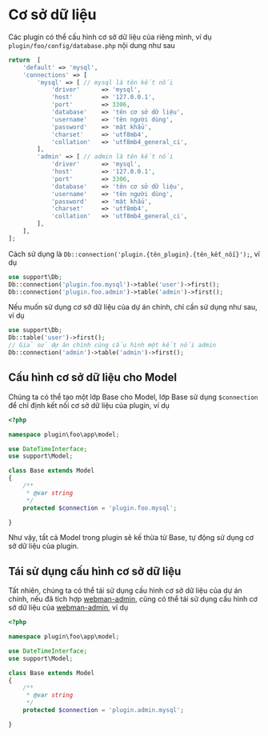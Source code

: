 # Cơ sở dữ liệu
Các plugin có thể cấu hình cơ sở dữ liệu của riêng mình, ví dụ `plugin/foo/config/database.php` nội dung như sau
```php
return  [
    'default' => 'mysql',
    'connections' => [
        'mysql' => [ // mysql là tên kết nối
            'driver'      => 'mysql',
            'host'        => '127.0.0.1',
            'port'        => 3306,
            'database'    => 'tên cơ sở dữ liệu',
            'username'    => 'tên người dùng',
            'password'    => 'mật khẩu',
            'charset'     => 'utf8mb4',
            'collation'   => 'utf8mb4_general_ci',
        ],
        'admin' => [ // admin là tên kết nối
            'driver'      => 'mysql',
            'host'        => '127.0.0.1',
            'port'        => 3306,
            'database'    => 'tên cơ sở dữ liệu',
            'username'    => 'tên người dùng',
            'password'    => 'mật khẩu',
            'charset'     => 'utf8mb4',
            'collation'   => 'utf8mb4_general_ci',
        ],
    ],
];
```
Cách sử dụng là `Db::connection('plugin.{tên_plugin}.{tên_kết_nối}');`, ví dụ
```php
use support\Db;
Db::connection('plugin.foo.mysql')->table('user')->first();
Db::connection('plugin.foo.admin')->table('admin')->first();
```

Nếu muốn sử dụng cơ sở dữ liệu của dự án chính, chỉ cần sử dụng như sau, ví dụ
```php
use support\Db;
Db::table('user')->first();
// Giả sử dự án chính cũng cấu hình một kết nối admin
Db::connection('admin')->table('admin')->first();
```

## Cấu hình cơ sở dữ liệu cho Model

Chúng ta có thể tạo một lớp Base cho Model, lớp Base sử dụng `$connection` để chỉ định kết nối cơ sở dữ liệu của plugin, ví dụ

```php
<?php

namespace plugin\foo\app\model;

use DateTimeInterface;
use support\Model;

class Base extends Model
{
    /**
     * @var string
     */
    protected $connection = 'plugin.foo.mysql';

}
```

Như vậy, tất cả Model trong plugin sẽ kế thừa từ Base, tự động sử dụng cơ sở dữ liệu của plugin.

## Tái sử dụng cấu hình cơ sở dữ liệu
Tất nhiên, chúng ta có thể tái sử dụng cấu hình cơ sở dữ liệu của dự án chính, nếu đã tích hợp [webman-admin](https://www.workerman.net/plugin/82), cũng có thể tái sử dụng cấu hình cơ sở dữ liệu của [webman-admin](https://www.workerman.net/plugin/82), ví dụ
```php
<?php

namespace plugin\foo\app\model;

use DateTimeInterface;
use support\Model;

class Base extends Model
{
    /**
     * @var string
     */
    protected $connection = 'plugin.admin.mysql';

}
```
